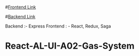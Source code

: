 

#[Frontend Link](https://tej-al-gas-system.netlify.app/)

#[Backend Link](https://tejsingh-gas-server-al-ui-a2.herokuapp.com/data)

Backend :- Express 
Frontend : - React, Redux, Saga

# React-AL-UI-A02-Gas-System
